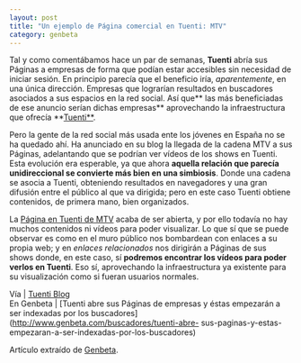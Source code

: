 ```yaml
---
layout: post
title: "Un ejemplo de Página comercial en Tuenti: MTV"
category: genbeta
---
```




Tal y como comentábamos hace un par de semanas, **Tuenti** abría sus Páginas a
empresas de forma que podían estar accesibles sin necesidad de iniciar sesión.
En principio parecía que el beneficio iría, _aparentemente_, en una única
dirección. Empresas que lograrían resultados en buscadores asociados a sus
espacios en la red social. Así que** las más beneficiadas de ese anuncio
serían dichas empresas** aprovechando la infraestructura que ofrecía
**[Tuenti**](http://www.genbeta.com/productos/aplicaciones-sociales/tuenti).

Pero la gente de la red social más usada ente los jóvenes en España no se ha
quedado ahí. Ha anunciado en su blog la llegada de la cadena MTV a sus
Páginas, adelantando que se podrían ver vídeos de los shows en Tuenti. Esta
evolución era esperable, ya que ahora **aquella relación que parecía
unidireccional se convierte más bien en una simbiosis**. Donde una cadena se
asocia a Tuenti, obteniendo resultados en navegadores y una gran difusión
entre el público al que va dirigida; pero en este caso Tuenti obtiene
contenidos, de primera mano, bien organizados.

La [Página en Tuenti de MTV](http://www.tuenti.com/mtv) acaba de ser abierta,
y por ello todavía no hay muchos contenidos ni vídeos para poder visualizar.
Lo que sí que se puede observar es como en el muro público nos bombardean con
enlaces a su propia web; y en _enlaces relacionados_ nos dirigirán a Páginas
de sus shows donde, en este caso, sí **podremos encontrar los vídeos para
poder verlos en Tuenti**. Eso sí, aprovechando la infraestructura ya existente
para su visualización como si fueran usuarios normales.

Vía | [Tuenti Blog](http://blog.tuenti.com/mtv-entra-en-tuenti/)  
En Genbeta | [Tuenti abre sus Páginas de empresas y éstas empezarán a ser
indexadas por los buscadores](http://www.genbeta.com/buscadores/tuenti-abre-
sus-paginas-y-estas-empezaran-a-ser-indexadas-por-los-buscadores)

Artículo extraído de [Genbeta](http://www.genbeta.com).